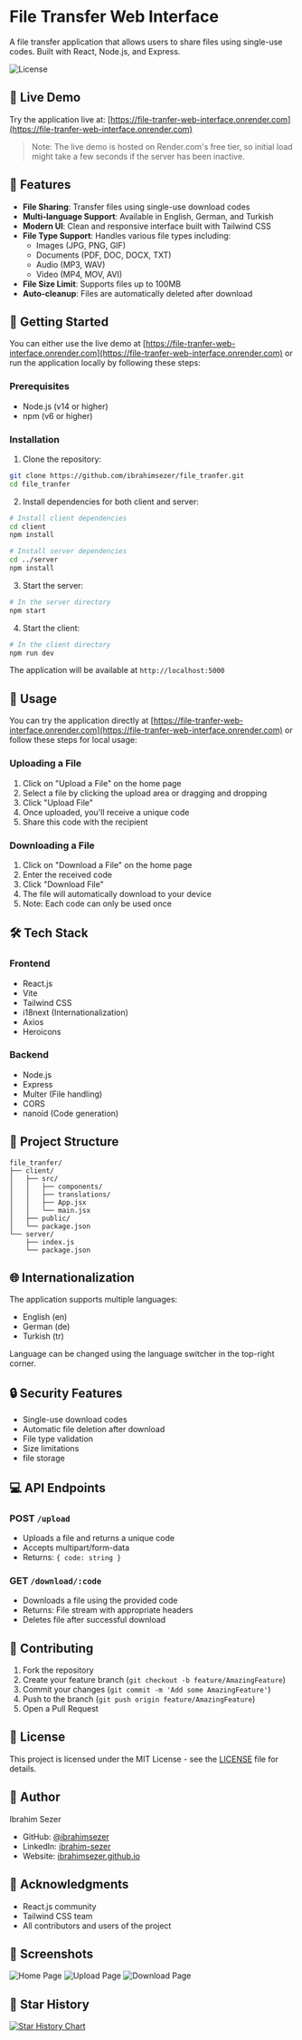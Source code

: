 # File Transfer Web Interface

A  file transfer application that allows users to share files using single-use codes. Built with React, Node.js, and Express.

![License](https://img.shields.io/badge/license-MIT-blue.svg)

## 🌟 Live Demo

Try the application live at: [https://file-tranfer-web-interface.onrender.com](https://file-tranfer-web-interface.onrender.com)

> Note: The live demo is hosted on Render.com's free tier, so initial load might take a few seconds if the server has been inactive.

## 🌟 Features

- **File Sharing**: Transfer files using single-use download codes
- **Multi-language Support**: Available in English, German, and Turkish
- **Modern UI**: Clean and responsive interface built with Tailwind CSS
- **File Type Support**: Handles various file types including:
  - Images (JPG, PNG, GIF)
  - Documents (PDF, DOC, DOCX, TXT)
  - Audio (MP3, WAV)
  - Video (MP4, MOV, AVI)
- **File Size Limit**: Supports files up to 100MB
- **Auto-cleanup**: Files are automatically deleted after download

## 🚀 Getting Started

You can either use the live demo at [https://file-tranfer-web-interface.onrender.com](https://file-tranfer-web-interface.onrender.com) or run the application locally by following these steps:

### Prerequisites

- Node.js (v14 or higher)
- npm (v6 or higher)

### Installation

1. Clone the repository:
```bash
git clone https://github.com/ibrahimsezer/file_tranfer.git
cd file_tranfer
```
2. Install dependencies for both client and server:
```bash
# Install client dependencies
cd client
npm install

# Install server dependencies
cd ../server
npm install
```

3. Start the server:
```bash
# In the server directory
npm start
```

4. Start the client:
```bash
# In the client directory
npm run dev
```

The application will be available at `http://localhost:5000`

## 🔧 Usage

You can try the application directly at [https://file-tranfer-web-interface.onrender.com](https://file-tranfer-web-interface.onrender.com) or follow these steps for local usage: 

### Uploading a File

1. Click on "Upload a File" on the home page
2. Select a file by clicking the upload area or dragging and dropping
3. Click "Upload File"
4. Once uploaded, you'll receive a unique code
5. Share this code with the recipient

### Downloading a File

1. Click on "Download a File" on the home page
2. Enter the received code
3. Click "Download File"
4. The file will automatically download to your device
5. Note: Each code can only be used once

## 🛠️ Tech Stack

### Frontend
- React.js
- Vite
- Tailwind CSS
- i18next (Internationalization)
- Axios
- Heroicons

### Backend
- Node.js
- Express
- Multer (File handling)
- CORS
- nanoid (Code generation)

## 📁 Project Structure

```
file_tranfer/
├── client/
│   ├── src/
│   │   ├── components/
│   │   ├── translations/
│   │   ├── App.jsx
│   │   └── main.jsx
│   ├── public/
│   └── package.json
└── server/
    ├── index.js
    └── package.json
```

## 🌐 Internationalization

The application supports multiple languages:
- English (en)
- German (de)
- Turkish (tr)

Language can be changed using the language switcher in the top-right corner.

## 🔒 Security Features

- Single-use download codes
- Automatic file deletion after download
- File type validation
- Size limitations
- file storage

## 💻 API Endpoints

### POST `/upload`
- Uploads a file and returns a unique code
- Accepts multipart/form-data
- Returns: `{ code: string }`

### GET `/download/:code`
- Downloads a file using the provided code
- Returns: File stream with appropriate headers
- Deletes file after successful download

## 🤝 Contributing

1. Fork the repository
2. Create your feature branch (`git checkout -b feature/AmazingFeature`)
3. Commit your changes (`git commit -m 'Add some AmazingFeature'`)
4. Push to the branch (`git push origin feature/AmazingFeature`)
5. Open a Pull Request

## 📝 License

This project is licensed under the MIT License - see the [LICENSE](LICENSE) file for details.

## 👤 Author

Ibrahim Sezer
- GitHub: [@ibrahimsezer](https://github.com/ibrahimsezer)
- LinkedIn: [ibrahim-sezer](https://www.linkedin.com/in/ibrahim-sezer/)
- Website: [ibrahimsezer.github.io](https://ibrahimsezer.github.io)

## 🙏 Acknowledgments

- React.js community
- Tailwind CSS team
- All contributors and users of the project

## 📸 Screenshots

![Home Page](client/src/assets/screenshots/home.png)
![Upload Page](client/src/assets/screenshots/upload.png)
![Download Page](client/src/assets/screenshots/download.png)

## 🌟 Star History

[![Star History Chart](https://api.star-history.com/svg?repos=ibrahimsezer/secure_file_tranfer&type=Date)](https://star-history.com/#ibrahimsezer/secure_file_tranfer&Date)

